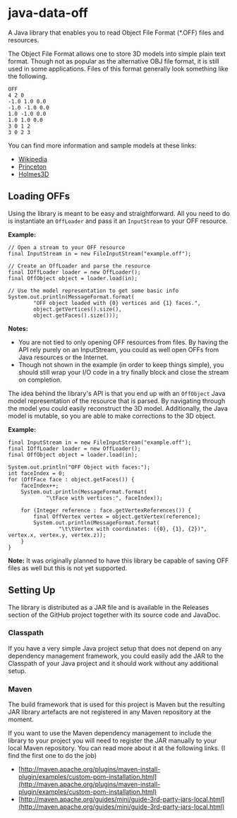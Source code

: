 java-data-off
=============

A Java library that enables you to read Object File Format (*.OFF) files and resources.

The Object File Format allows one to store 3D models into simple plain text format. Though not as popular as the alternative OBJ file format, it is still used in some applications. Files of this format generally look something like the following.

```
OFF
4 2 0
-1.0 1.0 0.0
-1.0 -1.0 0.0
1.0 -1.0 0.0
1.0 1.0 0.0
3 0 1 2
3 0 2 3
```

You can find more information and sample models at these links:

- [Wikipedia](http://en.wikipedia.org/wiki/OFF_\(file_format\))
- [Princeton](http://shape.cs.princeton.edu/benchmark/documentation/off_format.html)
- [Holmes3D](http://www.holmes3d.net/graphics/offfiles/)


## Loading OFFs

Using the library is meant to be easy and straightforward. All you need to do is instantiate an 
```OffLoader``` and pass it an ```InputStream``` to your OFF resource.

**Example:**

```
// Open a stream to your OFF resource
final InputStream in = new FileInputStream("example.off");
		
// Create an OffLoader and parse the resource
final IOffLoader loader = new OffLoader();
final OffObject object = loader.load(in);
		
// Use the model representation to get some basic info
System.out.println(MessageFormat.format(
		"OFF object loaded with {0} vertices and {1} faces.", 
		object.getVertices().size(),
		object.getFaces().size()));
```

**Notes:**

* You are not tied to only opening OFF resources from files. By having the API rely purely on an InputStream, you could as well open OFFs from Java resources or the Internet.
* Though not shown in the example (in order to keep things simple), you should still wrap your I/O code in a try finally block and close the stream on completion.

The idea behind the library's API is that you end up with an ```OffObject``` Java model representation of the resource that is parsed. By navigating through the model you could easily reconstruct the 3D model. Additionally, the Java model is mutable, so you are able to make corrections to the 3D object. 

**Example:**

```
final InputStream in = new FileInputStream("example.off");
final IOffLoader loader = new OffLoader();
final OffObject object = loader.load(in);
		
System.out.println("OFF Object with faces:");
int faceIndex = 0;
for (OffFace face : object.getFaces()) {
	faceIndex++;
	System.out.println(MessageFormat.format(
			"\tFace with vertices:", faceIndex));
			
	for (Integer reference : face.getVertexReferences()) {
		final OffVertex vertex = object.getVertex(reference);
		System.out.println(MessageFormat.format(
				"\t\tVertex with coordinates: ({0}, {1}, {2})", vertex.x, vertex.y, vertex.z));
	}
}
```

**Note:** It was originally planned to have this library be capable of saving OFF files as well but this is not yet supported.


## Setting Up
The library is distributed as a JAR file and is available in the Releases section of the GitHub project together with its source code and JavaDoc.


### Classpath
If you have a very simple Java project setup that does not depend on any dependency management framework, you could easily add the JAR to the Classpath of your Java project and it should work without any additional setup.

### Maven
The build framework that is used for this project is Maven but the resulting JAR library artefacts are not registered in any Maven repository at the moment.

If you want to use the Maven dependency management to include the library to your project you will need to register the JAR manually to your local Maven repository. You can read more about it at the following links. (I find the first one to do the job)

* [http://maven.apache.org/plugins/maven-install-plugin/examples/custom-pom-installation.html](http://maven.apache.org/plugins/maven-install-plugin/examples/custom-pom-installation.html)
* [http://maven.apache.org/guides/mini/guide-3rd-party-jars-local.html](http://maven.apache.org/guides/mini/guide-3rd-party-jars-local.html)

